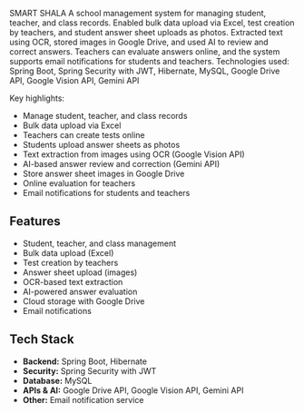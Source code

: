 SMART SHALA 
A school management system for managing student, teacher, and class records. Enabled bulk data upload via Excel, test 
creation by teachers, and student answer sheet uploads as photos. Extracted text using OCR, stored images in Google 
Drive, and used AI to review and correct answers. Teachers can evaluate answers online, and the system supports email 
notifications for students and teachers. 
Technologies used:  
Spring Boot, Spring Security with JWT, Hibernate, MySQL, Google Drive API, Google Vision API, Gemini API 


Key highlights:
- Manage student, teacher, and class records
- Bulk data upload via Excel
- Teachers can create tests online
- Students upload answer sheets as photos
- Text extraction from images using OCR (Google Vision API)
- AI-based answer review and correction (Gemini API)
- Store answer sheet images in Google Drive
- Online evaluation for teachers
- Email notifications for students and teachers
  

## Features
- Student, teacher, and class management
- Bulk data upload (Excel)
- Test creation by teachers
- Answer sheet upload (images)
- OCR-based text extraction
- AI-powered answer evaluation
- Cloud storage with Google Drive
- Email notifications
  

## Tech Stack
- **Backend:** Spring Boot, Hibernate  
- **Security:** Spring Security with JWT  
- **Database:** MySQL  
- **APIs & AI:** Google Drive API, Google Vision API, Gemini API  
- **Other:** Email notification service  

